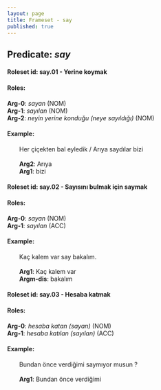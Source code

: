 ```yaml
---
layout: page
title: Frameset - say
published: true
---
```

<h2>Predicate: <i>say</i></h2>
<h4>Roleset id: say.01 - Yerine koymak<br>
<h4>Roles:</h4>
<b>Arg-0</b>: <i>sayan</i>  (NOM) <br>
<b>Arg-1</b>: <i>sayılan</i>  (NOM) <br>
<b>Arg-2</b>: <i>neyin yerine konduğu (neye sayıldığı)</i>  (NOM) <br>
<h4>Example:</h4>
&emsp;&emsp;Her çiçekten bal eyledik / Arıya saydılar bizi<br><br>
&emsp;&emsp;<b>Arg2</b>:  Arıya<br>
&emsp;&emsp;<b>Arg1</b>:  bizi<br>

<h4>Roleset id: say.02 - Sayısını bulmak için saymak<br>
<h4>Roles:</h4>
<b>Arg-0</b>: <i>sayan</i>  (NOM) <br>
<b>Arg-1</b>: <i>sayılan</i>  (ACC) <br>
<h4>Example:</h4>
&emsp;&emsp;Kaç kalem var say bakalım.<br><br>
&emsp;&emsp;<b>Arg1</b>:  Kaç kalem var<br>
&emsp;&emsp;<b>Argm-dis</b>:  bakalım<br>

<h4>Roleset id: say.03 - Hesaba katmak<br>
<h4>Roles:</h4>
<b>Arg-0</b>: <i>hesaba katan (sayan)</i>  (NOM) <br>
<b>Arg-1</b>: <i>hesaba katılan (sayılan)</i>  (ACC) <br>
<h4>Example:</h4>
&emsp;&emsp;Bundan önce verdiğimi saymıyor musun ?<br><br>
&emsp;&emsp;<b>Arg1</b>:  Bundan önce verdiğimi<br>

